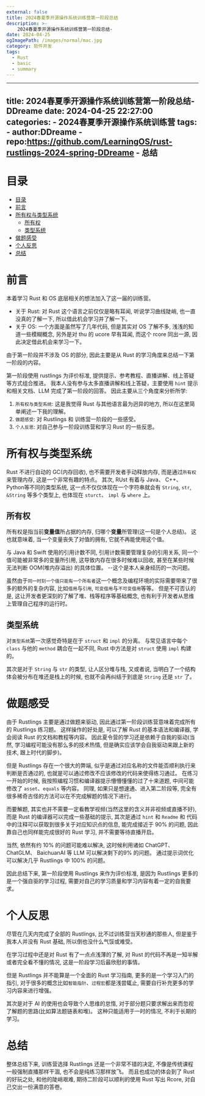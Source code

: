 ```yaml
---
external: false
title: 2024春夏季开源操作系统训练营第一阶段总结
description: >-
    2024春夏季开源操作系统训练营第一阶段总结-
date: 2024-04-25
ogImagePath: /images/normal/mac.jpg
category: 软件开发
tags:
  - Rust
  - basic
  - summary
---
```


---
title: 2024春夏季开源操作系统训练营第一阶段总结-DDreame
date: 2024-04-25 22:27:00
categories:
    - 2024春夏季开源操作系统训练营
tags:
    - author:DDreame
    - repo:https://github.com/LearningOS/rust-rustlings-2024-spring-DDreame
    - 总结
---

# 目录

- [目录](#目录)
- [前言](#前言)
- [所有权与类型系统](#所有权与类型系统)
  - [所有权](#所有权)
  - [类型系统](#类型系统)
- [做题感受](#做题感受)
- [个人反思](#个人反思)
- [总结](#总结)


# 前言

本着学习 Rust 和 OS 底层相关的想法加入了这一届的训练营。  
 - 关于 Rust: 对 Rust 这个语言之前仅仅是略有耳闻, 听说学习曲线陡峭, 也一直没真的了解一下, 所以借此机会学习并了解一下。
 - 关于 OS: 一个方面是虽然写了几年代码, 但是其实对 OS 了解不多, 浅浅的知道一些模糊概念, 另外是对 thu 的 ucore 早有耳闻, 而这个 rcore 同出一源, 因此决定借此机会来学习一下。

由于第一阶段并不涉及 OS 的部分, 因此主要是从 Rust 的学习角度来总结一下第一阶段的内容。

第一阶段使用 rustlings 为评价标准, 提供提示、参考教程、直播讲解、线上答疑等方式组合推进。 我本人没有参与太多直播讲解和线上答疑，主要使用 `hint` 提示和相关文档、LLM 完成了第一阶段的回答。 因此主要从三个角度来分析所学: 
 1. `所有权与类型系统`: 这是我觉得 Rust 与其他语言最为迥异的地方, 所以在这里简单阐述一下我的理解。
 2. `做题感受`: 对 Rustlings 和 训练营一阶段的一些感受。
 3. `个人反思`: 对自己参与一阶段训练营和学习 Rust 的一些反思。


# 所有权与类型系统

Rust 不进行自动的 GC(内存回收), 也不需要开发者手动释放内存, 而是通过`所有权`来管理内存, 这是一个非常有趣的特点。 其次, RUst 有着与 Java、 C++、 Python等不同的类型系统, 这一点不仅仅体现在一个字符串就会有 `String`, `str`, `&String` 等多个类型上, 也体现在 `sturct`、 `impl` 与 `where` 上。

## 所有权

所有权是指当前**变量值**所占据的内存, 归哪个**变量**所管理(这一句是个人总结)。 这也就意味着, 当一个变量丧失了对值的拥有, 它就不再能使用这个值。 

与 Java 和 Swift 使用的引用计数不同, 引用计数需要管理复杂的引用关系, 同一个值可能被非常多的变量所引用, 这导致内存在很多时候难以回收, 甚至在某些时候无法判断 OOM(堆内存溢出) 的具体位置。 --这个是本人亲身经历的一次问题。

虽然由于`同一时刻一个值只能有一个所有者`这一个概念及编程环境的实际需要带来了很多的额外的复杂内容, 比如`借用`与`引用`, `可变借用`与`不可变借用`等等。 但是不可否认的是, 这让开发者更深刻的了解了堆、栈等程序等基础概念, 也有利于开发者从思维上管理自己程序的运行时。

## 类型系统

对`类型系统`第一次感觉奇特是在于 `struct` 和 `impl` 的分离。 与常见语言中每个 `class` 与他的 `method` 耦合在一起不同, Rust 中方法是对 `struct` 使用 `impl` 构建的。

其次是对于 `String` 与 `str` 的类型, 让人区分堆与栈, 又或者说, 当明白了一个结构体会被分布在堆还是栈上的时候, 也就不会再纠结于到底是 `String` 还是 `str` 了。

# 做题感受

由于 Rustlings 主要是通过做题来驱动, 因此通过第一阶段训练营意味着完成所有的 Rustlings 练习题。 这样操作的好处是, 可以了解 Rust 的基本语法和编译器, 学会阅读 Rust 的文档和教程等内容。 因此夏令营的学习还是依赖于自我的驱动(当然, 学习编程可能没有那么多的技术热情, 但是确实应该学会自我驱动来跟上新的技术, 跟上时代的脚步)。 

但是 Rustlings 存在一个很大的弊端, 似乎是通过对应名称的文件能否顺利执行来判断是否通过的, 也就是可以通过修改不应该修改的代码来使得练习通过。 在练习一开始的时候, 我按照编程习惯和编译器提示懵懵懂懂的过了十来道题, 中间可能修改了 `asset`、`equals` 等内容。 同理, 如果只是想速通、进入第二阶段等, 完全有很多稀奇古怪的方法可以在不完成解题的情况下进行。

而要解题, 其实也并不需要一定看教学视频(当然这里的含义并非视频或直播不好), 而是 Rust 的编译器可以完成一些基础的提示, 其次是通过 `hint` 和 `Readme` 和 代码中的注释可以获取到很多关于对应知识点的信息, 能完成接近于 90% 的问题, 因此靠自己也同样能完成很好的 Rust 学习, 并不需要等待直播开启。

当然, 依然有约 10% 的问题可能难以解决, 这时候利用诸如 ChatGPT、 ChatGLM、 BaichuanAI 等 LLM 可以解决剩下的9% 的问题。 通过提示词优化可以解决几乎 Rustlings 中 100% 的问题。

因此总结下来, 第一阶段使用 Rustlings 来作为评价标准, 是因为 Rustlings 更多的是一个强自驱的学习过程, 需要对自己的学习质量和学习内容有着一定的自我要求。


# 个人反思

尽管在几天内完成了全部的 Rustlings, 比不过训练营当天秒通的那些人, 但是鉴于我本人并没有 Rust 基础, 所以倒也没什么气馁或难受。

在学习过程中还是对 Rust 有了一点点浅薄的了解, 对 Rust 的代码不再是一知半解或者完全看不懂的情况, 这是一阶段学习后最欣慰的事情。

但是 Rustlings 并不能算是一个全面的 Rust 学习指南, 更多的是一个学习入门的指引, 对于很多的概念比如`智能指针`、`过程宏`都是浅尝辄止, 需要自行补充更多的学习内容来进行增强。

其次是对于 AI 的使用也会导致个人思维的怠惰, 对于部分题只要求解出来而忽视了解题的思路(比如算法题链表和堆)。 这种只能适用于一时的情况, 不利于长期的学习。


# 总结

整体总结下来,  训练营选择 Rustlings 还是一个非常不错的决定, 不像是传统课程一般强制直播那样干涸, 也不会是纯练习那样放飞。 而且也成功的体会到了 Rust 的好玩之处, 和他的陡峭艰难, 期待二阶段可以顺利的使用 Rust 写出 Rcore, 对自己交出一份满意的答卷。
